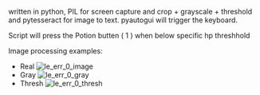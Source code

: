 
written in python, PIL for screen capture and crop + grayscale + threshold and pytesseract for image to text. pyautogui will trigger the keyboard.

Script will press the Potion butten ( 1 ) when below specific hp threshhold

Image processing examples:
- Real ![le_err_0_image](https://github.com/user-attachments/assets/eceba24f-6bc1-4522-be2f-bb1920c1463e)
- Gray ![le_err_0_gray](https://github.com/user-attachments/assets/a447c199-7f3f-4f76-a4c6-e414477d3836)
- Thresh ![le_err_0_thresh](https://github.com/user-attachments/assets/54f1eca5-d416-4869-bcae-bb53f6dd5000)
